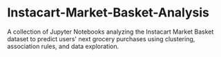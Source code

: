 # Instacart-Market-Basket-Analysis
A collection of Jupyter Notebooks analyzing the Instacart Market Basket dataset to predict users' next grocery purchases using clustering, association rules, and data exploration. 
